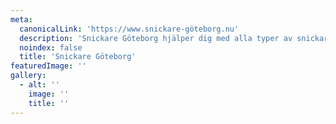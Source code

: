 ```yaml
---
meta:
  canonicalLink: 'https://www.snickare-göteborg.nu'
  description: 'Snickare Göteborg hjälper dig med alla typer av snickaruppdrag, stora som små!Kontakta oss för gratis offert idag! Ring eller maila, eller använd vårat formulär.'
  noindex: false
  title: 'Snickare Göteborg'
featuredImage: ''
gallery:
  - alt: ''
    image: ''
    title: ''
---
```


<!-- Use this to force Gatsby to correctly determine optional images/file schema -->
